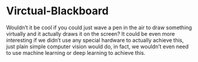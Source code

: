 # Virctual-Blackboard
Wouldn’t it be cool if you could just wave a pen in the air to draw something virtually and it actually draws it on the screen? It could be even more interesting if we didn’t use any special hardware to actually achieve this, just plain simple computer vision would do, in fact, we wouldn’t even need to use machine learning or deep learning to achieve this.
  
  
  
